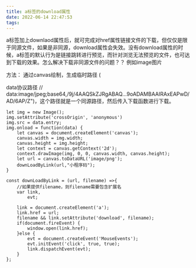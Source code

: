 ```yaml
---
title: a标签的download属性
date: 2022-06-14 22:47:53
tags:
---
```


a标签加上downlaod属性后，就可完成对href属性链接文件的下载，但仅仅是限于同源文件，如果是非同源，download属性会失效。没有download属性的时候，a标签的默认行为是链接跳转进行预览，而针对浏览无法预览的文件，也可达到下载的效果。怎么解决下载非同源文件的问题？？ 例如image图片

<!-- more -->

方法： 通过canvas绘制，生成临时路径 (

data协议路径  // data:image/jpeg;base64,/9j/4AAQSkZJRgABAQ...9oADAMBAAIRAxEAPwD/AD/6AP/Z")，这个路径就是一个同源路径，然后传入下载函数进行下载。 

 
```
let img = new Image();
img.setAttribute('crossOrigin', 'anonymous')
img.src = data.entry;
img.onload = function(data) {
    let canvas = document.createElement('canvas');
    canvas.width = img.width;
    canvas.height = img.height;
    let context = canvas.getContext('2d');
    context.drawImage(img, 0, 0, canvas.width, canvas.height);
    let url = canvas.toDataURL('image/png');
    downLoadByLink(url,"小程序码");
}
```

```
const downLoadByLink = (url, filename) =>{
    //如果提供filename，则filename需要包含扩展名
    var link,
        evt;
    
    link = document.createElement('a');
    link.href = url;
    filename && link.setAttribute('download', filename);
    if(document.fireEvent) {
        window.open(link.href);
    }else {
        evt = document.createEvent('MouseEvents');
        evt.initEvent('click', true, true);
        link.dispatchEvent(evt);
    }
};
```
